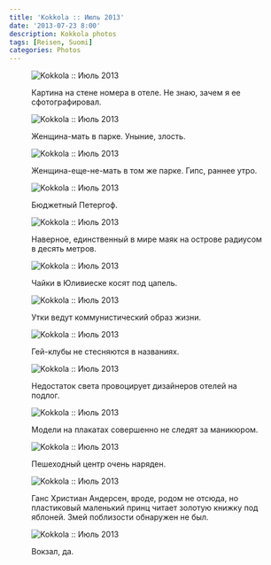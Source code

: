 ```yaml
---
title: 'Kokkola :: Июль 2013'
date: '2013-07-23 8:00'
description: Kokkola photos
tags: [Reisen, Suomi]
categories: Photos
---
```

<figure>
  <img src="{{urls.media}}/1374606960160-600.jpeg" alt="Kokkola :: Июль 2013" />
  <figcaption><p>Картина на стене номера в отеле. Не знаю, зачем я ее сфотографировал.</p></figcaption>
</figure>

<figure>
  <img src="{{urls.media}}/1374606925216-600.jpeg" alt="Kokkola :: Июль 2013" />
  <figcaption><p>Женщина-мать в парке. Уныние, злость.</p></figcaption>
</figure>

<figure>
  <img src="{{urls.media}}/1374606964347-600.jpeg" alt="Kokkola :: Июль 2013" />
  <figcaption><p>Женщина-еще-не-мать в том же парке. Гипс, раннее утро.</p></figcaption>
</figure>

<figure>
  <img src="{{urls.media}}/1374606968691-600.jpeg" alt="Kokkola :: Июль 2013" />
  <figcaption><p>Бюджетный Петергоф.</p></figcaption>
</figure>

<figure>
  <img src="{{urls.media}}/1374606973369-600.jpeg" alt="Kokkola :: Июль 2013" />
  <figcaption><p>Наверное, единственный в мире маяк на острове радиусом в десять метров.</p></figcaption>
</figure>

<figure>
	<img src="{{urls.media}}/1374606929562-600.jpeg" alt="Kokkola :: Июль 2013" />
	<figcaption><p>Чайки в Юливиеске косят под цапель.</p></figcaption>
</figure>

<figure>
  <img src="{{urls.media}}/1374606937727-600.jpeg" alt="Kokkola :: Июль 2013" />
  <figcaption><p>Утки ведут коммунистический образ жизни.</p></figcaption>
</figure>

<figure>
	<img src="{{urls.media}}/1374606934381-600.jpeg" alt="Kokkola :: Июль 2013" />
	<figcaption><p>Гей-клубы не стесняются в названиях.</p></figcaption>
</figure>

<figure>
	<img src="{{urls.media}}/1374606943521-600.jpeg" alt="Kokkola :: Июль 2013" />
	<figcaption><p>Недостаток света провоцирует дизайнеров отелей на подлог.</p></figcaption>
</figure>

<figure>
  <img src="{{urls.media}}/1374606939711-600.jpeg" alt="Kokkola :: Июль 2013" />
  <figcaption><p>Модели на плакатах совершенно не следят за маникюром.</p></figcaption>
</figure>

<figure>
	<img src="{{urls.media}}/1374606948126-600.jpeg" alt="Kokkola :: Июль 2013" />
	<figcaption><p>Пешеходный центр очень наряден.</p></figcaption>
</figure>

<figure>
	<img src="{{urls.media}}/1374606952429-600.jpeg" alt="Kokkola :: Июль 2013" />
	<figcaption><p>Ганс Христиан Андерсен, вроде, родом не отсюда, но пластиковый маленький принц читает золотую книжку под яблоней. Змей поблизости обнаружен не был.</p></figcaption>
</figure>

<figure>
	<img src="{{urls.media}}/1374606956908-600.jpeg" alt="Kokkola :: Июль 2013" />
	<figcaption><p>Вокзал, да.</p></figcaption>
</figure>

